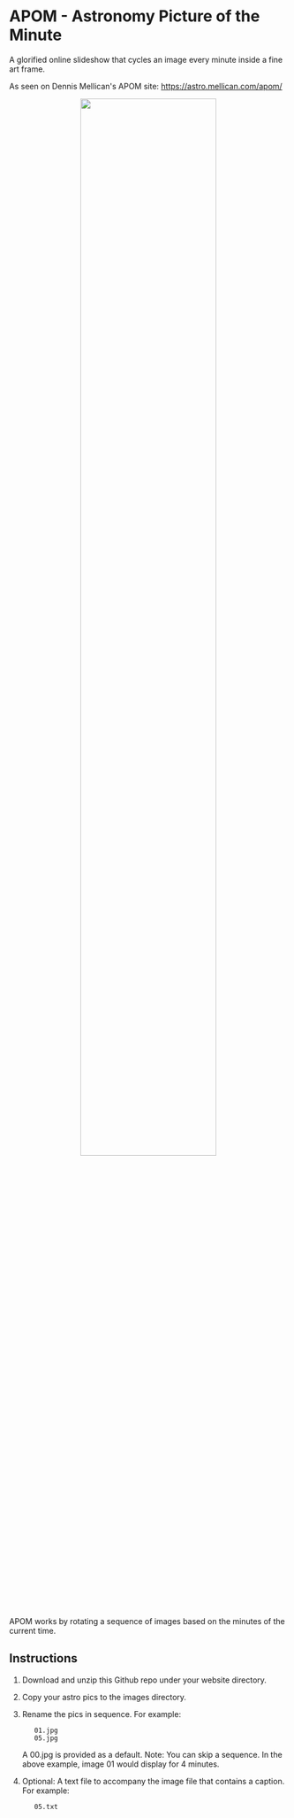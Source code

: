 # APOM - Astronomy Picture of the Minute

A glorified online slideshow that cycles an image every minute inside a fine art frame.

As seen on Dennis Mellican's APOM site: <a href="https://astro.mellican.com/apom/">https://astro.mellican.com/apom/</a>

<p align="center">
  <!--- 
  Github will by default use it's Camo CDN to cache images (https://github.blog/2014-01-28-proxying-user-images/). 
  To override this, on the origin web server add the header Cache-Control no-cache. Also if you are using 
  Cloudflare set the Browser Cache TTL to respect existing headers.
  --->
  <img src="https://mellican.com/images/apom.png?github-v1" width=70%>
</p>

APOM works by rotating a sequence of images based on the minutes of the current time.

## Instructions

1. Download and unzip this Github repo under your website directory.

2. Copy your astro pics to the images directory.

3. Rename the pics in sequence. For example:
    ```00.jpg
       01.jpg
       05.jpg
    ```
    A 00.jpg is provided as a default. 
    Note: You can skip a sequence. In the above example, image 01 would display for 4 minutes.

4. Optional: A text file to accompany the image file that contains a caption. For example:
    ```01.txt
       05.txt
    ```
